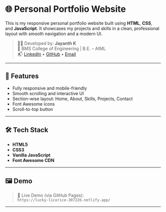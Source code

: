 # 🌐 Personal Portfolio Website

This is my responsive personal portfolio website built using **HTML**, **CSS**, and **JavaScript**. It showcases my projects and  skills in a clean, professional layout with smooth navigation and a modern UI.

> 👨‍💻 Developed by: **Jayanth K**  
> 📍 BMS College of Engineering | B.E. – AIML  
> 📬 [LinkedIn](#) • [GitHub](#) • [Email](#)

---

## 🚀 Features

- Fully responsive and mobile-friendly
- Smooth scrolling and interactive UI
- Section-wise layout: Home, About, Skills, Projects, Contact
- Font Awesome icons
- Scroll-to-top button

---

## 🛠 Tech Stack

- **HTML5**
- **CSS3**
- **Vanilla JavaScript**
- **Font Awesome CDN**

---

## 🖼 Demo

> 🔗 Live Demo (via GitHub Pages):  
> `https://lucky-licorice-307226.netlify.app/`

---
